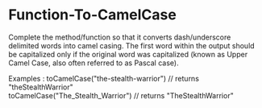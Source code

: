 # Function-To-CamelCase
Complete the method/function so that it converts dash/underscore delimited words into camel casing. 
The first word within the output should be capitalized only if the original word was capitalized (known as Upper Camel Case, also often referred to as Pascal case).  

Examples :
toCamelCase("the-stealth-warrior") // returns "theStealthWarrior"  
toCamelCase("The_Stealth_Warrior") // returns "TheStealthWarrior"
